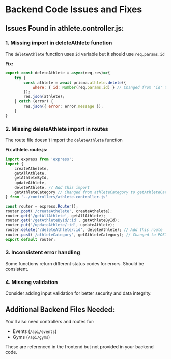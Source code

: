 # Backend Code Issues and Fixes

## Issues Found in athlete.controller.js:

### 1. Missing import in deleteAthlete function
The `deleteAthlete` function uses `id` variable but it should use `req.params.id`

**Fix:**
```javascript
export const deleteAthlete = async(req,res)=>{
    try {
        const athlete = await prisma.athlete.delete({
            where: { id: Number(req.params.id) } // Changed from 'id' to 'req.params.id'
        });
        res.json(athlete);
    } catch (error) {
        res.json({ error: error.message });
    }
}
```

### 2. Missing deleteAthlete import in routes
The route file doesn't import the `deleteAthlete` function

**Fix athlete.route.js:**
```javascript
import express from 'express';
import {
    createAthelete,
    getAllAthlete,
    getAthleteById,
    updateAthlete,
    deleteAthlete, // Add this import
    getAthleteCategory // Changed from athleteCategory to getAthleteCategory
} from '../controllers/athlete.controller.js'

const router = express.Router();
router.post('/createAthelete', createAthelete);
router.get('/getAllAthlete', getAllAthlete);
router.get('/getAthleteById/:id', getAthleteById);
router.put('/updateAthlete/:id', updateAthlete);
router.delete('/deleteAthlete/:id', deleteAthlete); // Add this route
router.post('/athleteCategory', getAthleteCategory); // Changed to POST and correct function name
export default router;
```

### 3. Inconsistent error handling
Some functions return different status codes for errors. Should be consistent.

### 4. Missing validation
Consider adding input validation for better security and data integrity.

## Additional Backend Files Needed:

You'll also need controllers and routes for:
- Events (`/api/events`)
- Gyms (`/api/gyms`)

These are referenced in the frontend but not provided in your backend code.